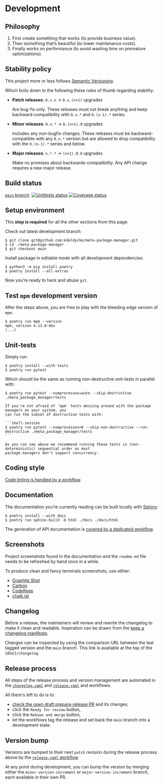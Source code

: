 # Development

## Philosophy

1. First create something that works (to provide business value).
1. Then something that’s beautiful (to lower maintenance costs).
1. Finally works on performance (to avoid wasting time on premature
   optimizations).

## Stability policy

This project more or less follows [Semantic Versioning](https://semver.org/).

Which boils down to the following these rules of thumb regarding stability:

- **Patch releases**: `0.x.n` → `0.x.(n+1)` upgrades

  Are bug-fix only. These releases must not break anything and keep
  backward-compatibility with `0.x.*` and `0.(x-1).*` series.

- **Minor releases**: `0.n.*` → `0.(n+1).0` upgrades

  Includes any non-bugfix changes. These releases must be backward-compatible
  with any `0.n.*` version but are allowed to drop compatibility with the
  `0.(n-1).*` series and below.

- **Major releases**: `n.*.*` → `(n+1).0.0` upgrades

  Make no promises about backwards-compatibility. Any API change requires a new
  major release.

## Build status

[`main` branch](https://github.com/kdeldycke/meta-package-manager/tree/main):
[![Unittests status](https://github.com/kdeldycke/meta-package-manager/actions/workflows/tests.yaml/badge.svg?branch=main)](https://github.com/kdeldycke/meta-package-manager/actions/workflows/tests.yaml?query=branch%3Amain)
[![Coverage status](https://codecov.io/gh/kdeldycke/meta-package-manager/branch/main/graph/badge.svg)](https://codecov.io/gh/kdeldycke/meta-package-manager/branch/main)

## Setup environment

This **step is required** for all the other sections from this page.

Check out latest development branch:

```shell-session
$ git clone git@github.com:kdeldycke/meta-package-manager.git
$ cd ./meta-package-manager
$ git checkout main
```

Install package in editable mode with all development dependencies:

```shell-session
$ python3 -m pip install poetry
$ poetry install --all-extras
```

Now you’re ready to hack and abuse `git`.

## Test `mpm` development version

After the steps above, you are free to play with the bleeding edge version of `mpm`:

```shell-session
$ poetry run mpm --version
mpm, version 4.13.0-dev
(...)
```

## Unit-tests

Simply run:

```shell-session
$ poetry install --with tests
$ poetry run pytest
```

Which should be the same as running non-destructive unit-tests in parallel with:

```shell-session
$ poetry run pytest --numprocesses=auto --skip-destructive ./meta_package_manager/tests
```

````{danger}
If you're not afraid of `mpm` tests messing around with the package managers on your system, you
can run the subset of destructive tests with:

```shell-session
$ poetry run pytest --numprocesses=0 --skip-non-destructive --run-destructive ./meta_package_manager/tests
```

As you can see above we recommend running these tests in (non-deterministic) sequential order as most
package managers don't support concurrency.
````

## Coding style

[Code linting is handled by a workflow](https://github.com/kdeldycke/meta-package-manager/blob/main/.github/workflows/lint.yaml).

## Documentation

The documentation you’re currently reading can be built locally with
[Sphinx](https://www.sphinx-doc.org):

```shell-session
$ poetry install --with docs
$ poetry run sphinx-build -b html ./docs ./docs/html
```

The generation of API documentation is
[covered by a dedicated workflow](https://github.com/kdeldycke/meta-package-manager/blob/main/.github/workflows/docs.yaml).

## Screenshots

Project screenshots found in the documentation and the `readme.md` file needs
to be refreshed by hand once in a while.

To produce clean and fancy terminals screenshots, use either:

- [Graphite Shot](https://graphite-shot.now.sh)
- [Carbon](https://github.com/carbon-app/carbon)
- [CodeKeep](https://codekeep.io/screenshot)
- [chalk.ist](https://chalk.ist)

## Changelog

Before a release, the maintainers will review and rewrite the changelog to make
it clean and readable. Inspiration can be drawn from the
[keep a changelog manifesto](https://keepachangelog.com).

Changes can be inspected by using the comparison URL between the last tagged
version and the `main` branch. This link is available at the top of the
{doc}`/changelog`.

## Release process

All steps of the release process and version management are automated in the
[`changelog.yaml`](https://github.com/kdeldycke/meta-package-manager/blob/main/.github/workflows/changelog.yaml) and
[`release.yaml`](https://github.com/kdeldycke/meta-package-manager/blob/main/.github/workflows/release.yaml) and workflows.

All there's left to do is to:

- [check the open draft prepare-release PR](https://github.com/kdeldycke/meta-package-manager/workflows/pulls?q=is%3Apr+is%3Aopen+head%3Aprepare-release)
  and its changes,
- click the `Ready for review` button,
- click the `Rebase and merge` button,
- let the workflows tag the release and set back the `main` branch into a
  development state.

## Version bump

Versions are bumped to their next `patch` revision during the release process
above by the
[`release.yaml` workflow](https://github.com/kdeldycke/meta-package-manager/blob/main/.github/workflows/release.yaml).

At any point during development, you can bump the version by merging either the
`minor-version-increment` or `major-version-increment` branch, each available
in their own PR.
